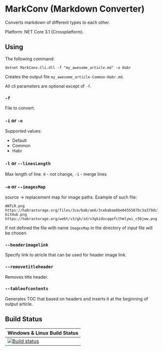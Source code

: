 # MarkConv (Markdown Converter)

Converts markdown of different types to each other.

Platform: NET Core 3.1 (Crossplatform).

## Using

The following command:

```
dotnet MarkConv.Cli.dll -f "my_awesome_article.md" -o Habr
```

Creates the output file `my_awesome_article-Common-Habr.md`.

All cli parameters are optional except of `-f`.

### `-f`

File to convert.

### `-i` or `-o`

Supported values:

* Default
* Common
* Habr

### `-l` or `--linesLength`

Max length of line. `0` - not change, `-1` - merge lines

### `-m` or `--imagesMap`

source -> replacement map for image paths. Example of such file:

```
ANTLR.png https://habrastorage.org/files/3ce/bab/ae6/3cebabae6be0455587bc3a379dc7a4f9.png
GitHub.png https://habrastorage.org/webt/v3/gk/id/v3gkidocqqefcthmlywi_c5bjww.png
```

If not defined the file with name `ImagesMap` in the directory of input file will be chosen.

### `--headerimagelink`

Specify link to atricle that can be used for header image link.

### `--removetitleheader`

Removes title header.

### `--tableofcontents`

Generates TOC that based on headers and inserts it at the beginning of output article.

## Build Status

| Windows & Linux Build Status |
|---|
| [![Build status](https://ci.appveyor.com/api/projects/status/jc9rqhgf7k8h5ajc?svg=true)](https://ci.appveyor.com/project/KvanTTT/markconv) |